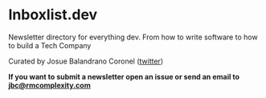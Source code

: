 # Inboxlist.dev

Newsletter directory for everything dev. From how to write software to how to build a Tech Company

Curated by Josue Balandrano Coronel ([twitter](twitter.com/rmcomplexity))

**If you want to submit a newsletter open an issue or send an email to jbc@rmcomplexity.com**
